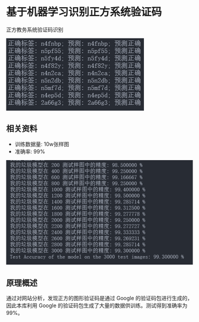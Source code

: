 # 基于机器学习识别正方系统验证码

正方教务系统验证码识别

![预测结果](img/predict.png)

## 相关资料
- 训练数据量: 10w张样图
- 准确率: 99%

![验证结果](img/test.png)

## 原理概述

通过对网站分析，发现正方的图形验证码是通过 Google 的验证码包进行生成的，因此本库利用 Google 的验证码包生成了大量的数据供训练。测试得到准确率为 99%。


